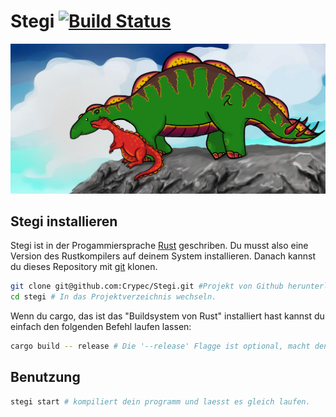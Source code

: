 # Stegi [![Build Status](https://travis-ci.org/Crypec/Stegi.svg?branch=master)](https://travis-ci.org/Crypec/Stegi)

![Stegi Dinosaurier Logo](https://github.com/Crypec/Stegi/blob/master/stegi_logo.jpg)

## Stegi installieren
Stegi ist in der Progammiersprache [Rust](https://www.rust-lang.org/) geschriben. Du musst also eine Version des Rustkompilers auf deinem System installieren.
Danach kannst du dieses Repository mit [git](https://git-scm.com/) klonen.
``` bash
git clone git@github.com:Crypec/Stegi.git #Projekt von Github herunterladen.
cd stegi # In das Projektverzeichnis wechseln.
```

Wenn du cargo, das ist das "Buildsystem von Rust" installiert hast kannst du einfach den folgenden Befehl laufen lassen:
```bash
cargo build -- release # Die '--release' Flagge ist optional, macht den Kompiler aber um einiges schneller
```
## Benutzung
```bash
stegi start # kompiliert dein programm und laesst es gleich laufen.
```
